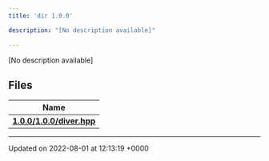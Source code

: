 ```yaml
---
title: 'dir 1.0.0'

description: "[No description available]"

---
```







[No description available]

## Files

| Name           |
| -------------- |
| **[1.0.0/1.0.0/diver.hpp](/documentation/code/files/1_80_80_2diver_8hpp/#file-1.0.0/diver.hpp)**  |






-------------------------------

Updated on 2022-08-01 at 12:13:19 +0000
